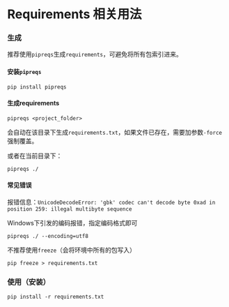 # Requirements 相关用法

### 生成

推荐使用`pipreqs`生成`requirements`，可避免将所有包索引进来。

#### 安装`pipreqs`

```
pip install pipreqs
```

#### 生成requirements

```
pipreqs <project_folder>
```

会自动在该目录下生成`requirements.txt`，如果文件已存在，需要加参数`-force`强制覆盖。

或者在当前目录下：

```
pipreqs ./
```

#### 常见错误

报错信息：`UnicodeDecodeError: 'gbk' codec can't decode byte 0xad in position 259: illegal multibyte sequence`

Windows下引发的编码报错，指定编码格式即可

```
pipreqs ./ --encoding=utf8
```



不推荐使用`freeze`（会将环境中所有的包写入）

```
pip freeze > requirements.txt
```



### 使用（安装）

```
pip install -r requirements.txt
```

